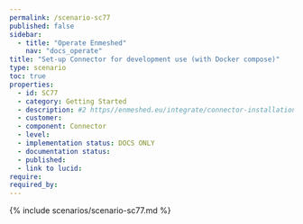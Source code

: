 ```yaml
---
permalink: /scenario-sc77
published: false
sidebar:
  - title: "Operate Enmeshed"
    nav: "docs_operate"
title: "Set-up Connector for development use (with Docker compose)"
type: scenario
toc: true
properties:
  - id: SC77
  - category: Getting Started
  - description: #2 https//enmeshed.eu/integrate/connector-installation
  - customer:
  - component: Connector
  - level:
  - implementation status: DOCS ONLY
  - documentation status:
  - published:
  - link to lucid:
require:
required_by:
---
```


{% include scenarios/scenario-sc77.md %}
